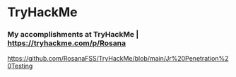 # TryHackMe
### My accomplishments at TryHackMe |  https://tryhackme.com/p/Rosana

https://github.com/RosanaFSS/TryHackMe/blob/main/Jr%20Penetration%20Testing
